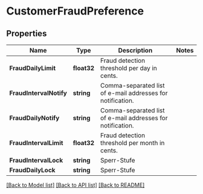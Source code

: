 # CustomerFraudPreference

## Properties

Name | Type | Description | Notes
------------ | ------------- | ------------- | -------------
**FraudDailyLimit** | **float32** | Fraud detection threshold per day in cents. | 
**FraudIntervalNotify** | **string** | Comma-separated list of e-mail addresses for notification. | 
**FraudDailyNotify** | **string** | Comma-separated list of e-mail addresses for notification. | 
**FraudIntervalLimit** | **float32** | Fraud detection threshold per month in cents. | 
**FraudIntervalLock** | **string** | Sperr-Stufe | 
**FraudDailyLock** | **string** | Sperr-Stufe | 

[[Back to Model list]](../README.md#documentation-for-models) [[Back to API list]](../README.md#documentation-for-api-endpoints) [[Back to README]](../README.md)



